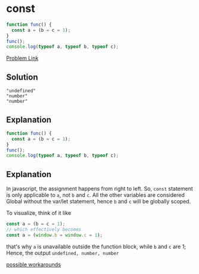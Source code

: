 # const

```js
function func() {
  const a = (b = c = 1);
}
func();
console.log(typeof a, typeof b, typeof c);
```

[Problem Link](https://bigfrontend.dev/quiz/const)

## Solution

```
"undefined"
"number"
"number"
```

## Explanation

```js
function func() {
  const a = (b = c = 1);
}
func();
console.log(typeof a, typeof b, typeof c);
```

## Explanation

In javascript, the assignment happens from right to left. So, `const` statement is only applicable to `a`, not `b` and `c`. All the other variables are considered Global without the var/let statement, hence `b` and `c` will be globally scoped.

To visualize, think of it like

```js
const a = (b = c = 1);
// which effectively becomes
const a = (window.b = window.c = 1);
```

that's why `a` is unavailable outside the function block, while `b` and `c` are 1;
Hence, the output `undefined, number, number`

[possible workarounds](https://stackoverflow.com/questions/41551270/is-there-a-way-to-do-multiple-assignment-and-initialization-with-block-scope)

